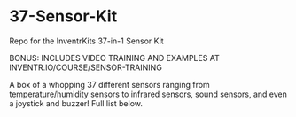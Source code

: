 # 37-Sensor-Kit
Repo for the InventrKits 37-in-1 Sensor Kit



BONUS: INCLUDES VIDEO TRAINING AND EXAMPLES AT INVENTR.IO/COURSE/SENSOR-TRAINING

A box of a whopping 37 different sensors ranging from temperature/humidity sensors to infrared sensors, sound sensors, and even a joystick and buzzer! Full list below.
